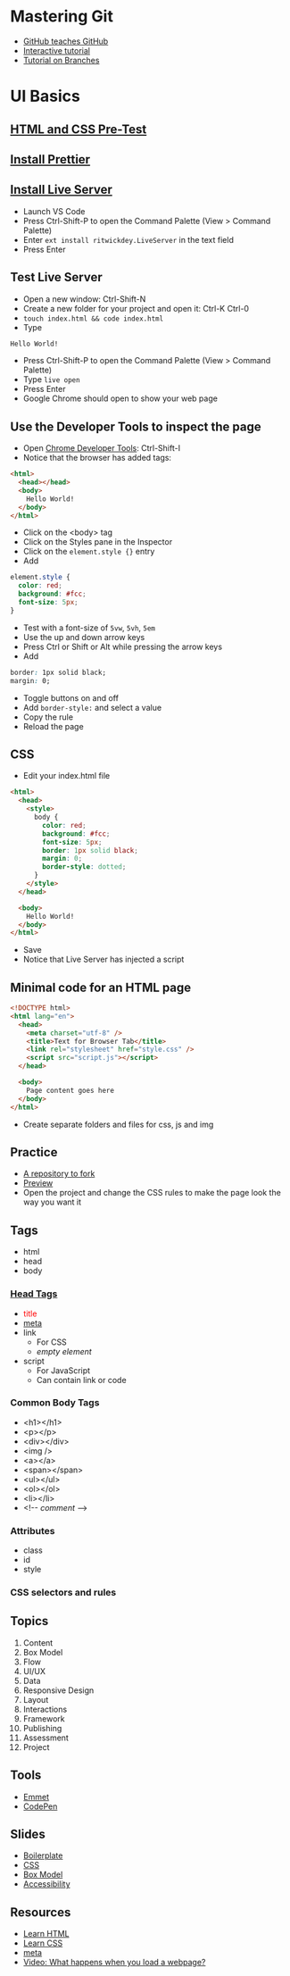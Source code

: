 # Mastering Git

- [GitHub teaches GitHub](https://github.com/FbW-E04-1/learn-github)
- [Interactive tutorial](https://learngitbranching.js.org/)
- [Tutorial on Branches](https://www.tutorialspoint.com/git/git_managing_branches.htm)

# UI Basics

## [HTML and CSS Pre-Test](https://forms.gle/vqcHfKTiWBoWWLRN8)

## [Install Prettier](https://marketplace.visualstudio.com/items?itemName=esbenp.prettier-vscode)

## [Install Live Server](https://marketplace.visualstudio.com/items?itemName=ritwickdey.LiveServer)

- Launch VS Code
- Press Ctrl-Shift-P to open the Command Palette (View > Command Palette)
- Enter `ext install ritwickdey.LiveServer` in the text field
- Press Enter

## Test Live Server

- Open a new window: Ctrl-Shift-N
- Create a new folder for your project and open it: Ctrl-K Ctrl-0
- `touch index.html && code index.html`
- Type

```html
Hello World!
```

- Press Ctrl-Shift-P to open the Command Palette (View > Command Palette)
- Type `live open`
- Press Enter
- Google Chrome should open to show your web page

## Use the Developer Tools to inspect the page

- Open [Chrome Developer Tools](https://developer.chrome.com/docs/devtools/open/): Ctrl-Shift-I
- Notice that the browser has added tags:

```html
<html>
  <head></head>
  <body>
    Hello World!
  </body>
</html>
```

- Click on the &lt;body&gt; tag
- Click on the Styles pane in the Inspector
- Click on the `element.style {}` entry
- Add

```css
element.style {
  color: red;
  background: #fcc;
  font-size: 5px;
}
```

- Test with a font-size of `5vw`, `5vh`, `5em`
- Use the up and down arrow keys
- Press Ctrl or Shift or Alt while pressing the arrow keys
- Add

```css
border: 1px solid black;
margin: 0;
```

- Toggle buttons on and off
- Add `border-style:` and select a value
- Copy the rule
- Reload the page

## CSS

- Edit your index.html file

```html
<html>
  <head>
    <style>
      body {
        color: red;
        background: #fcc;
        font-size: 5px;
        border: 1px solid black;
        margin: 0;
        border-style: dotted;
      }
    </style>
  </head>

  <body>
    Hello World!
  </body>
</html>
```

- Save
- Notice that Live Server has injected a script

## Minimal code for an HTML page

```html
<!DOCTYPE html>
<html lang="en">
  <head>
    <meta charset="utf-8" />
    <title>Text for Browser Tab</title>
    <link rel="stylesheet" href="style.css" />
    <script src="script.js"></script>
  </head>

  <body>
    Page content goes here
  </body>
</html>
```

- Create separate folders and files for css, js and img

## Practice

- [A repository to fork](https://github.com/FbW-E04-1/css-practice)
- [Preview](https://fbw-e04-1.github.io/css-practice/)
- Open the project and change the CSS rules to make the page look the way you want it

## Tags

- html
- head
- body

### [Head Tags](https://www.w3schools.com/tags/tag_head.asp)

- <span style="color:red">title</span>
- [meta](https://www.w3schools.com/tags/tag_meta.asp)
- link
  - For CSS
  - _empty element_
- script
  - For JavaScript
  - Can contain link or code

### Common Body Tags

- &lt;h1&gt;&lt;/h1&gt;
- &lt;p&gt;&lt;/p&gt;
- &lt;div&gt;&lt;/div&gt;
- &lt;img /&gt;
- &lt;a&gt;&lt;/a&gt;
- &lt;span&gt;&lt;/span&gt;
- &lt;ul&gt;&lt;/ul&gt;
- &lt;ol&gt;&lt;/ol&gt;
- &lt;li&gt;&lt;/li&gt;
- &lt;!-- _comment_ --&gt;

### Attributes

- class
- id
- style

### CSS selectors and rules

## Topics

1. Content
1. Box Model
1. Flow
1. UI/UX
1. Data
1. Responsive Design
1. Layout
1. Interactions
1. Framework
1. Publishing
1. Assessment
1. Project

## Tools

- [Emmet](https://code.visualstudio.com/docs/editor/emmet)
- [CodePen](https://codepen.io/)

## Slides

- [Boilerplate](Boilerplate.pdf)
- [CSS](CSS%20Specificity%2C%20Inheritance%20and%20the%20Cascade.pdf)
- [Box Model](canva-intro-content-boxes.pdf)
- [Accessibility](What%20is%20web%20accessibility_.pdf)

## Resources

- [Learn HTML](https://www.internetingishard.com/html-and-css/basic-web-pages/)
- [Learn CSS](https://developer.mozilla.org/en-US/docs/Learn/CSS/First_steps)
- [meta](https://developer.mozilla.org/en-US/docs/Web/HTML/Element/meta)
- [Video: What happens when you load a webpage?](https://youtu.be/OE8EvaOPkZ4?t=16)
